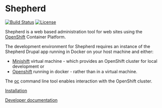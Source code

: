 # Shepherd

[![Build Status](https://travis-ci.org/universityofadelaide/shepherd.svg?branch=feature%2Fget-ci-phpunit-working)](https://travis-ci.org/universityofadelaide/shepherd)
[![License](https://img.shields.io/github/license/universityofadelaide/shepherd.svg)](LICENSE)


Shepherd is a web based administration tool for web sites using the 
[OpenShift](https://www.openshift.com/) Container Platform.

The development environment for Shepherd requires an instance of the Shepherd 
Drupal app running in Docker on your host machine and either:

* [Minishift](https://www.openshift.org/minishift/) virtual machine - which
provides an OpenShift cluster for local development or
* [Openshift](https://github.com/openshift/origin/blob/master/docs/cluster_up_down.md) running in
docker - rather than in a virtual machine. 

The [oc](https://github.com/openshift/origin/releases) command line tool enables
interaction with the OpenShift cluster.

[Installation](INSTALL.md)

[Developer documentation](DEVELOPERS.md)
